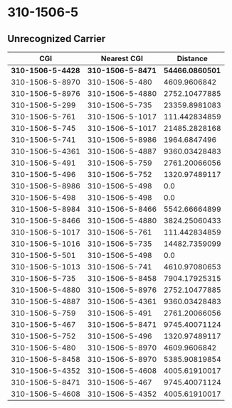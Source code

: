# 310-1506-5
## Unrecognized Carrier


| CGI | Nearest CGI | Distance |
|-----|-------------|----------|
| **310-1506-5-4428** | **310-1506-5-8471** | **54466.0860501** |
| 310-1506-5-8970 | 310-1506-5-480 | 4609.9606842 |
| 310-1506-5-8976 | 310-1506-5-4880 | 2752.10477885 |
| 310-1506-5-299 | 310-1506-5-735 | 23359.8981083 |
| 310-1506-5-761 | 310-1506-5-1017 | 111.442834859 |
| 310-1506-5-745 | 310-1506-5-1017 | 21485.2828168 |
| 310-1506-5-741 | 310-1506-5-8986 | 1964.6847496 |
| 310-1506-5-4361 | 310-1506-5-4887 | 9360.03428483 |
| 310-1506-5-491 | 310-1506-5-759 | 2761.20066056 |
| 310-1506-5-496 | 310-1506-5-752 | 1320.97489117 |
| 310-1506-5-8986 | 310-1506-5-498 | 0.0 |
| 310-1506-5-498 | 310-1506-5-498 | 0.0 |
| 310-1506-5-8984 | 310-1506-5-8466 | 5542.66664899 |
| 310-1506-5-8466 | 310-1506-5-4880 | 3824.25060433 |
| 310-1506-5-1017 | 310-1506-5-761 | 111.442834859 |
| 310-1506-5-1016 | 310-1506-5-735 | 14482.7359099 |
| 310-1506-5-501 | 310-1506-5-498 | 0.0 |
| 310-1506-5-1013 | 310-1506-5-741 | 4610.97080653 |
| 310-1506-5-735 | 310-1506-5-8458 | 7904.17925315 |
| 310-1506-5-4880 | 310-1506-5-8976 | 2752.10477885 |
| 310-1506-5-4887 | 310-1506-5-4361 | 9360.03428483 |
| 310-1506-5-759 | 310-1506-5-491 | 2761.20066056 |
| 310-1506-5-467 | 310-1506-5-8471 | 9745.40071124 |
| 310-1506-5-752 | 310-1506-5-496 | 1320.97489117 |
| 310-1506-5-480 | 310-1506-5-8970 | 4609.9606842 |
| 310-1506-5-8458 | 310-1506-5-8970 | 5385.90819854 |
| 310-1506-5-4352 | 310-1506-5-4608 | 4005.61910017 |
| 310-1506-5-8471 | 310-1506-5-467 | 9745.40071124 |
| 310-1506-5-4608 | 310-1506-5-4352 | 4005.61910017 |

